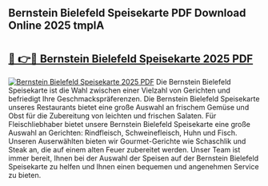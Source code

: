 ## Bernstein Bielefeld Speisekarte PDF Download Online 2025 tmplA

# <h2><a href="http://gc9nqs.nevu.top/?p=Bernstein+Bielefeld+Speisekarte">🔗 👉🔴 Bernstein Bielefeld Speisekarte 2025 PDF</a></h2>

[![Bernstein Bielefeld Speisekarte 2025 PDF](https://i.imgur.com/dBaPXMq.png)](http://gc9nqs.nevu.top/?p=Bernstein+Bielefeld+Speisekarte)
Die Bernstein Bielefeld Speisekarte ist die Wahl zwischen einer Vielzahl von Gerichten und befriedigt Ihre Geschmackspräferenzen. Die Bernstein Bielefeld Speisekarte unseres Restaurants bietet eine große Auswahl an frischem Gemüse und Obst für die Zubereitung von leichten und frischen Salaten. Für Fleischliebhaber bietet unsere Bernstein Bielefeld Speisekarte eine große Auswahl an Gerichten: Rindfleisch, Schweinefleisch, Huhn und Fisch. Unseren Auserwählten bieten wir Gourmet-Gerichte wie Schaschlik und Steak an, die auf einem alten Feuer zubereitet werden. Unser Team ist immer bereit, Ihnen bei der Auswahl der Speisen auf der Bernstein Bielefeld Speisekarte zu helfen und Ihnen einen bequemen und angenehmen Service zu bieten.
